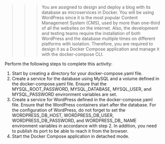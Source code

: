 >>>You are assigned to design and deploy a blog with its database as microservices
in Docker. You will be using WordPress since it is the most popular Content
Management System (CMS), used by more than one-third of all the websites on the
internet. Also, the development and testing teams require the installation of both
WordPress and the database multiple times on different platforms with isolation.
Therefore, you are required to design it as a Docker Compose application and
manage it with the docker-compose CLI.

Perform the following steps to complete this activity:
1. Start by creating a directory for your docker-compose.yaml file.
2. Create a service for the database using MySQL and a volume defined in the
docker-compose.yaml file. Ensure that the MYSQL_ROOT_PASSWORD,
MYSQL_DATABASE, MYSQL_USER, and MYSQL_PASSWORD environment
variables are set.
3. Create a service for WordPress defined in the docker-compose.yaml
file. Ensure that the WordPress containers start after the database. For the
configuration of WordPress, do not forget to set the WORDPRESS_DB_HOST,
WORDPRESS_DB_USER, WORDPRESS_DB_PASSWORD, and WORDPRESS_DB_
NAME environment variables in accordance with step 2. In addition, you need to
publish its port to be able to reach it from the browser.
4. Start the Docker Compose application in detached mode.